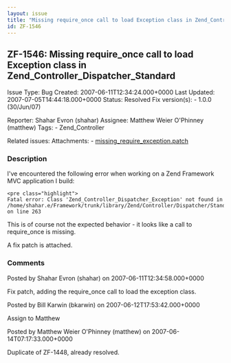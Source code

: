 ```yaml
---
layout: issue
title: "Missing require_once call to load Exception class in Zend_Controller_Dispatcher_Standard"
id: ZF-1546
---
```


ZF-1546: Missing require\_once call to load Exception class in Zend\_Controller\_Dispatcher\_Standard
-----------------------------------------------------------------------------------------------------

 Issue Type: Bug Created: 2007-06-11T12:34:24.000+0000 Last Updated: 2007-07-05T14:44:18.000+0000 Status: Resolved Fix version(s): - 1.0.0 (30/Jun/07)
 
 Reporter:  Shahar Evron (shahar)  Assignee:  Matthew Weier O'Phinney (matthew)  Tags: - Zend\_Controller
 
 Related issues: 
 Attachments: - [missing\_require\_exception.patch](/issues/secure/attachment/10551/missing_require_exception.patch)
 
### Description

I've encountered the following error when working on a Zend Framework MVC application I build:

 
    <pre class="highlight">
    Fatal error: Class 'Zend_Controller_Dispatcher_Exception' not found in /home/shahar.e/Framework/trunk/library/Zend/Controller/Dispatcher/Standard.php on line 263


This is of course not the expected behavior - it looks like a call to require\_once is missing.

A fix patch is attached.

 

 

### Comments

Posted by Shahar Evron (shahar) on 2007-06-11T12:34:58.000+0000

Fix patch, adding the require\_once call to load the exception class.

 

 

Posted by Bill Karwin (bkarwin) on 2007-06-12T17:53:42.000+0000

Assign to Matthew

 

 

Posted by Matthew Weier O'Phinney (matthew) on 2007-06-14T07:17:33.000+0000

Duplicate of ZF-1448, already resolved.

 

 